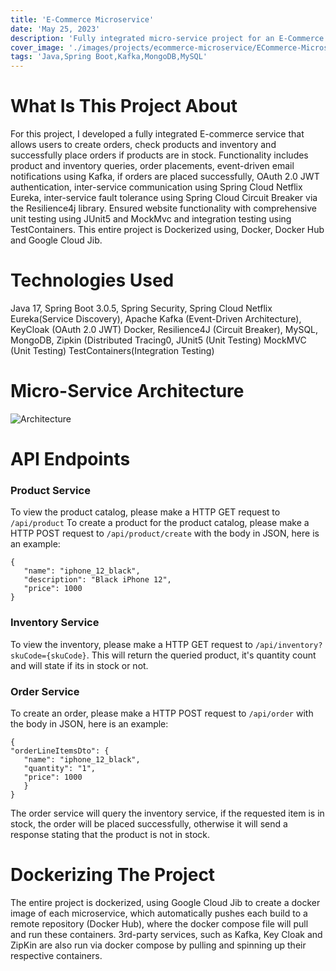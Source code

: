 ```yaml
---
title: 'E-Commerce Microservice'
date: 'May 25, 2023'
description: 'Fully integrated micro-service project for an E-Commerce platform'
cover_image: './images/projects/ecommerce-microservice/ECommerce-Microservice-Architecture.drawio.png'
tags: 'Java,Spring Boot,Kafka,MongoDB,MySQL'
---
```


# What Is This Project About

For this project, I developed a fully integrated E-commerce service that allows users to create orders, check products
and inventory and successfully place orders if products are in stock.
Functionality includes product and inventory queries, order placements, event-driven email notifications using Kafka, if orders are placed
successfully, OAuth 2.0 JWT authentication, inter-service communication using Spring Cloud Netflix Eureka, inter-service
fault tolerance using Spring Cloud Circuit Breaker via the Resilience4j library.
Ensured website functionality with comprehensive unit testing using JUnit5 and MockMvc and integration testing using
TestContainers.
This entire project is Dockerized using, Docker, Docker Hub and Google Cloud Jib.

# Technologies Used

Java 17,
Spring Boot 3.0.5,
Spring Security,
Spring Cloud Netflix Eureka(Service Discovery),
Apache Kafka (Event-Driven Architecture),
KeyCloak (OAuth 2.0 JWT)
Docker,
Resilience4J (Circuit Breaker),
MySQL,
MongoDB,
Zipkin (Distributed Tracing0,
JUnit5 (Unit Testing)
MockMVC (Unit Testing)
TestContainers(Integration Testing)


# Micro-Service Architecture

![Architecture](/images/projects/ecommerce-microservice/ECommerce-Microservice-Architecture.drawio.png)

# API Endpoints

### Product Service

To view the product catalog, please make a HTTP GET request to `/api/product`
To create a product for the product catalog, please make a HTTP POST request to `/api/product/create` with the body in
JSON,
here is an example:

 ```
 {
    "name": "iphone_12_black",
    "description": "Black iPhone 12",
    "price": 1000
 }
 ```

### Inventory Service

To view the inventory, please make a HTTP GET request to `/api/inventory?skuCode={skuCode}`. This will return the
queried product, it's quantity count and will state if its in stock or not.

### Order Service

To create an order, please make a HTTP POST request to `/api/order` with the body in JSON,
here is an example:

 ```
 { 
 "orderLineItemsDto": {
    "name": "iphone_12_black",
    "quantity": "1",
    "price": 1000
    }
 }
 ```

The order service will query the inventory service, if the requested item is in stock, the order will be placed
successfully, otherwise it will send a response stating that the product is not in stock.

# Dockerizing The Project

The entire project is dockerized, using Google Cloud Jib to create a docker image of each microservice, which
automatically pushes each build to a remote repository (Docker Hub), where the docker compose file will pull and run
these containers. 3rd-party services, such as Kafka, Key Cloak and ZipKin are also run via docker compose by pulling and spinning up
their respective containers. 